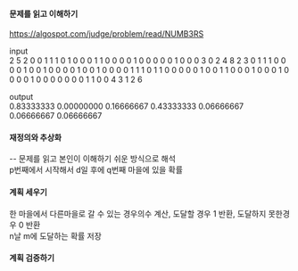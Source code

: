 #### 문제를 읽고 이해하기
https://algospot.com/judge/problem/read/NUMB3RS

input</br>
2
5 2 0
0 1 1 1 0
1 0 0 0 1
1 0 0 0 0
1 0 0 0 0
0 1 0 0 0
3
0 2 4
8 2 3
0 1 1 1 0 0 0 0
1 0 0 1 0 0 0 0
1 0 0 1 0 0 0 0
1 1 1 0 1 1 0 0
0 0 0 1 0 0 1 1
0 0 0 1 0 0 0 1
0 0 0 0 1 0 0 0
0 0 0 0 1 1 0 0
4
3 1 2 6


output</br>
0.83333333 0.00000000 0.16666667
0.43333333 0.06666667 0.06666667 0.06666667


#### 재정의와 추상화<br>
-- 문제를 읽고 본인이 이해하기 쉬운 방식으로 해석<br>
p번째에서 시작해서 d일 후에 q번째 마을에 있을 확률

#### 계획 세우기<br>
한 마을에서 다른마을로 갈 수 있는 경우의수 계산, 도달할 경우 1 반환, 도달하지 못한경우 0 반환<br>
n날 m에 도달하는 확률 저장

#### 계획 검증하기

